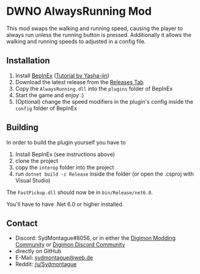 # DWNO AlwaysRunning Mod

This mod swaps the walking and running speed, causing the player to always run unless the running button is pressed.
Additionally it allows the walking and running speeds to adjusted in a config file.

## Installation

1. Install [BepInEx](https://github.com/BepInEx/BepInEx) ([Tutorial by Yasha-jin](https://github.com/Yasha-jin/DWNOModdingGuides/blob/main/Guides/HowToInstallBepInExForDWNO.md))
2. Download the latest release from the [Releases Tab](https://github.com/SydMontague/DWNO-Mod-AlwaysRunning/releases)
3. Copy the `AlwaysRunning.dll` into the `plugins` folder of BepInEx
4. Start the game and enjoy :)
5. (Optional) change the speed modifiers in the plugin's config inside the `config` folder of BepInEx

## Building

In order to build the plugin yourself you have to

1. Install BepInEx (see instructions above)
2. clone the project
3. copy the `interop` folder into the project
4. run `dotnet build -c Release` inside the folder (or open the .csproj with Visual Studio)

The `FastPickup.dll` should now be in `bin/Release/net6.0`.

You'll have to have .Net 6.0 or higher installed.

## Contact
* Discord: SydMontague#8056, or in either the [Digimon Modding Community](https://discord.gg/cb5AuxU6su) or [Digimon Discord Community](https://discord.gg/0VODO3ww0zghqOCO)
* directly on GitHub
* E-Mail: sydmontague@web.de
* Reddit: [/u/Sydmontague](https://reddit.com/u/sydmontague)
